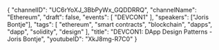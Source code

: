 {
    "channelID": "UC6rYoXJ_3BbPyWx_GQDDRRQ",
    "channelName": "Ethereum",
    "draft": false,
    "events": [
        "DEVCON1"
    ],
    "speakers": ["Joris Bontje"],
    "tags": [
        "ethereum",
        "smart contracts",
        "blockchain",
        "dapps",
        "dapp",
        "solidity",
        "design"
    ],
    "title": "DEVCON1: DApp Design Patterns  - Joris Bontje",
    "youtubeID": "XkJ8mg-R7C0"
}
